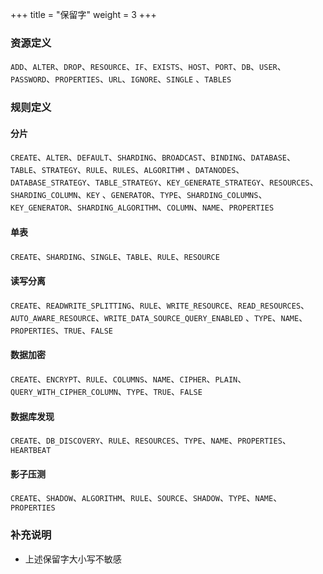 +++
title = "保留字"
weight = 3
+++

### 资源定义

`ADD`、`ALTER`、`DROP`、`RESOURCE`、`IF`、`EXISTS`、`HOST`、`PORT`、`DB`、`USER`、`PASSWORD`、`PROPERTIES`、`URL`、`IGNORE`、`SINGLE`
、`TABLES`

### 规则定义

#### 分片

`CREATE`、`ALTER`、`DEFAULT`、`SHARDING`、`BROADCAST`、`BINDING`、`DATABASE`、`TABLE`、`STRATEGY`、`RULE`、`RULES`、`ALGORITHM`
、`DATANODES`、`DATABASE_STRATEGY`、`TABLE_STRATEGY`、`KEY_GENERATE_STRATEGY`、`RESOURCES`、`SHARDING_COLUMN`、`KEY`
、`GENERATOR`、`TYPE`、`SHARDING_COLUMNS`、`KEY_GENERATOR`、`SHARDING_ALGORITHM`、`COLUMN`、`NAME`、`PROPERTIES`

#### 单表

`CREATE`、`SHARDING`、`SINGLE`、`TABLE`、`RULE`、`RESOURCE`

#### 读写分离

`CREATE`、`READWRITE_SPLITTING`、`RULE`、`WRITE_RESOURCE`、`READ_RESOURCES`、`AUTO_AWARE_RESOURCE`、`WRITE_DATA_SOURCE_QUERY_ENABLED`
、`TYPE`、`NAME`、`PROPERTIES`、`TRUE`、`FALSE`

#### 数据加密

`CREATE`、`ENCRYPT`、`RULE`、`COLUMNS`、`NAME`、`CIPHER`、`PLAIN`、`QUERY_WITH_CIPHER_COLUMN`、`TYPE`、`TRUE`、`FALSE`

#### 数据库发现

`CREATE`、`DB_DISCOVERY`、`RULE`、`RESOURCES`、`TYPE`、`NAME`、`PROPERTIES`、`HEARTBEAT`

#### 影子压测

`CREATE`、`SHADOW`、`ALGORITHM`、`RULE`、`SOURCE`、`SHADOW`、`TYPE`、`NAME`、`PROPERTIES`

### 补充说明

- 上述保留字大小写不敏感